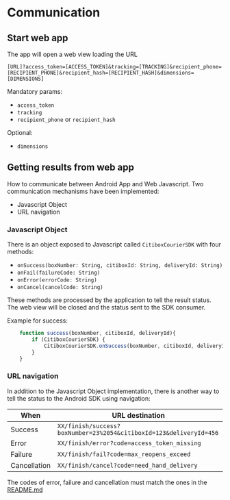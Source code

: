 # Communication

## Start web app

The app will open a web view loading the URL

    [URL]?access_token=[ACCESS_TOKEN]&tracking=[TRACKING]&recipient_phone=[RECIPIENT_PHONE]&recipient_hash=[RECIPIENT_HASH]&dimensions=[DIMENSIONS]

Mandatory params:
- `access_token`
- `tracking`
- `recipient_phone` or `recipient_hash`

Optional:
- `dimensions`


## Getting results from web app

How to communicate between Android App and Web Javascript.
Two communication mechanisms have been implemented:
- Javascript Object
- URL navigation

### Javascript Object

There is an object exposed to Javascript called `CitiboxCourierSDK` with four methods:

- `onSuccess(boxNumber: String, citiboxId: String, deliveryId: String)`
- `onFail(failureCode: String)`
- `onError(errorCode: String)`
- `onCancel(cancelCode: String)`

These methods are processed by the application to tell the result status. The web view will be
closed and the status sent to the SDK consumer.

Example for success:

```js
    function success(boxNumber, citiboxId, deliveryId){
        if (CitiboxCourierSDK) {
            CitiboxCourierSDK.onSuccess(boxNumber, citiboxId, deliveryId)
        }
    }
```

### URL navigation

In addition to the Javascript Object implementation, there is another way to tell the status to the
Android SDK using navigation:

| When         | URL destination                                                    |
|--------------|--------------------------------------------------------------------|
| Success      | `XX/finish/success?boxNumber=23%2054&citiboxId=123&deliveryId=456` |
| Error        | `XX/finish/error?code=access_token_missing`                        |
| Failure      | `XX/finish/fail?code=max_reopens_exceed`                           |
| Cancellation | `XX/finish/cancel?code=need_hand_delivery`                         |

The codes of error, failure and cancellation must match the ones in the [README.md](README.md)